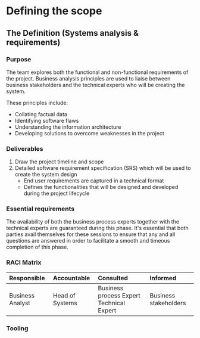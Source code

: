 # Defining the scope

## The Definition \(Systems analysis & requirements\)

### Purpose

The team explores both the functional and non-functional requirements of the project. Business analysis principles are used to liaise between business stakeholders and the technical experts who will be creating the system.

These principles include:

* Collating factual data
* Identifying software flaws
* Understanding the information architecture
* Developing solutions to overcome weaknesses in the project

### Deliverables

1. Draw the project timeline and scope
2. Detailed software requirement specification \(SRS\) which will be used to create the system design
   * End user requirements are captured in a technical format
   * Defines the functionalities that will be designed and developed during the project lifecycle

### Essential requirements

The availability of both the business process experts together with the technical experts are guaranteed during this phase. It's essential that both parties avail themselves for these sessions to ensure that any and all questions are answered in order to facilitate a smooth and timeous completion of this phase.

### RACI Matrix

| Responsible | Accountable | Consulted | Informed |
| :--- | :--- | :--- | :--- |
| Business Analyst | Head of Systems | Business process Expert Technical Expert | Business stakeholders |

### Tooling

